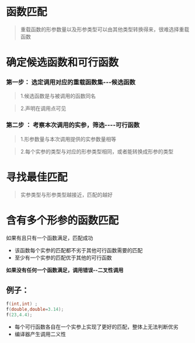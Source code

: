 # 函数匹配

> 重载函数的形参数量以及形参类型可以由其他类型转换得来，很难选择重载函数

# 确定候选函数和可行函数

### 第一步： 选定调用对应的重载函数集---候选函数

> 1.候选函数是与被调用的函数同名

> 2.声明在调用点可见

### 第二步 ： 考察本次调用的实参，筛选----可行函数

> 1.形参数量与本次调用提供的实参数量相等

> 2.每个实参的类型与对应的形参类型相同，或者能转换成形参的类型

# 寻找最佳匹配

> 实参类型与形参类型越接近，匹配的越好


# 含有多个形参的函数匹配

如果有且只有一个函数满足，匹配成功

* 该函数每个实参的匹配都不劣于其他可行函数需要的匹配
* 至少有一个实参的匹配优于其他的可行函数

**如果没有任何一个函数满足，调用错误--二叉性调用**

## 例子：
```cpp
f(int,int) ;
f(double,double=3.14);
f(23,4.4);
```

* 每个可行函数各自在一个实参上实现了更好的匹配，整体上无法判断优劣
* 编译器产生调用二义性



